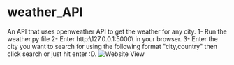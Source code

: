 # weather_API
An API that uses openweather API to get the weather for any city.
  1- Run the weather.py file
  2- Enter http:\\127.0.0.1:5000\\ in your browser.
  3- Enter the city you want to search for using the following format "city,country" then click search or just hit enter :D.
<img src="weaher_api.PNG" alt="Website View">


